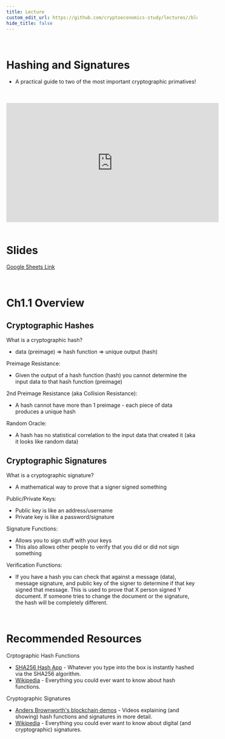 ```yaml
---
title: Lecture
custom_edit_url: https://github.com/cryptoeconomics-study/lectures//blob/master/ch1/1.1/lecture.md
hide_title: false
---
```

<!-- This file is generated by /website/scripts/sync-util.js - changes will be overwritten! -->

<br />

# Hashing and Signatures
- A practical guide to two of the most important cryptographic primatives!

<br />
<br />
<iframe
	width="560"
	height="315"
	src="https://www.youtube-nocookie.com/embed/FLIo_ZjV--U"
	frameborder="0"
	allow="accelerometer; autoplay; encrypted-media; gyroscope; picture-in-picture"
	allowfullscreen>
</iframe>
<br />
<br />

# Slides

[Google Sheets Link](https://docs.google.com/presentation/d/17J2qRYzx27x30UEoXa2cOHOl2MdKQujocQNJpbp7NHE/edit)

<br />

# Ch1.1 Overview

## Cryptographic Hashes

What is a cryptographic hash?
- data (preimage) => hash function => unique output (hash)

Preimage Resistance:
- Given the output of a hash function (hash) you cannot determine the input data to that hash function (preimage)

2nd Preimage Resistance (aka Collision Resistance):
- A hash cannot have more than 1 preimage - each piece of data produces a unique hash

Random Oracle:
- A hash has no statistical correlation to the input data that created it (aka it looks like random data)


## Cryptographic Signatures

What is a cryptographic signature?
- A mathematical way to prove that a signer signed something

Public/Private Keys:
- Public key is like an address/username
- Private key is like a password/signature

Signature Functions:
- Allows you to sign stuff with your keys
- This also allows other people to verify that you did or did not sign something

Verification Functions:
- If you have a hash you can check that against a message (data), message signature, and public key of the signer to determine if that key signed that message. This is used to prove that X person signed Y document. If someone tries to change the document or the signature, the hash will be completely different.

<br />

# Recommended Resources

Crptographic Hash Functions
- [SHA256 Hash App](https://anders.com/blockchain/hash.html) - Whatever you type into the box is instantly hashed via the SHA256 algorithm.
- [Wikipedia](https://en.wikipedia.org/wiki/Cryptographic_hash_function) - Everything you could ever want to know about hash functions.

Cryptographic Signatures
- [Anders Brownworth's blockchain demos](https://anders.com/blockchain/) - Videos explaining (and showing) hash functions and signatures in more detail.
- [Wikipedia](https://en.wikipedia.org/wiki/Digital_signature) - Everything you could ever want to know about digital (and cryptographic) signatures.

<br />

